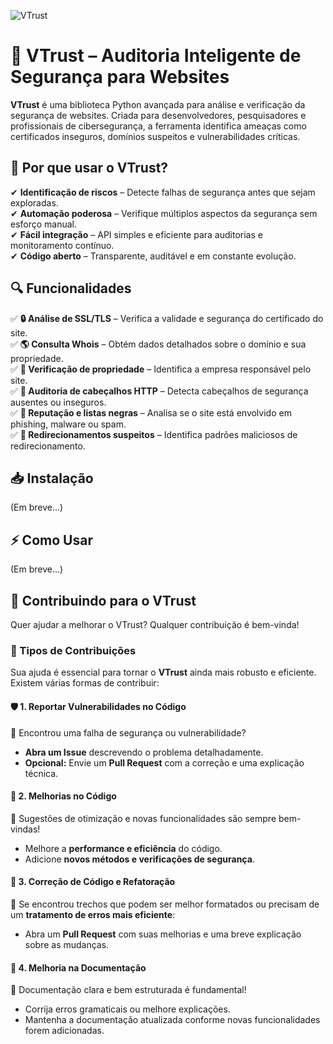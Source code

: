 ![VTrust](https://i.imgur.com/PXraSD4.png)

# 🔐 VTrust – Auditoria Inteligente de Segurança para Websites  

**VTrust** é uma biblioteca Python avançada para análise e verificação da segurança de websites. Criada para desenvolvedores, pesquisadores e profissionais de cibersegurança, a ferramenta identifica ameaças como certificados inseguros, domínios suspeitos e vulnerabilidades críticas.  

## 🚀 Por que usar o VTrust?  

✔ **Identificação de riscos** – Detecte falhas de segurança antes que sejam exploradas.  
✔ **Automação poderosa** – Verifique múltiplos aspectos da segurança sem esforço manual.  
✔ **Fácil integração** – API simples e eficiente para auditorias e monitoramento contínuo.  
✔ **Código aberto** – Transparente, auditável e em constante evolução.  

## 🔍 Funcionalidades  

✅ **🔒 Análise de SSL/TLS** – Verifica a validade e segurança do certificado do site.  
✅ **🌎 Consulta Whois** – Obtém dados detalhados sobre o domínio e sua propriedade.  
✅ **🏢 Verificação de propriedade** – Identifica a empresa responsável pelo site.  
✅ **📑 Auditoria de cabeçalhos HTTP** – Detecta cabeçalhos de segurança ausentes ou inseguros.  
✅ **🛑 Reputação e listas negras** – Analisa se o site está envolvido em phishing, malware ou spam.  
✅ **🔀 Redirecionamentos suspeitos** – Identifica padrões maliciosos de redirecionamento.  

## 📥 Instalação  

(Em breve...)  

## ⚡ Como Usar  

(Em breve...)  

## 🤝 Contribuindo para o VTrust  

Quer ajudar a melhorar o VTrust? Qualquer contribuição é bem-vinda!


### 📌 Tipos de Contribuições  

Sua ajuda é essencial para tornar o **VTrust** ainda mais robusto e eficiente. Existem várias formas de contribuir:  

#### 🛡️ 1. Reportar Vulnerabilidades no Código  
🔹 Encontrou uma falha de segurança ou vulnerabilidade?  
- **Abra um Issue** descrevendo o problema detalhadamente.  
- **Opcional:** Envie um **Pull Request** com a correção e uma explicação técnica.  

#### 🚀 2. Melhorias no Código  
🔹 Sugestões de otimização e novas funcionalidades são sempre bem-vindas!  
- Melhore a **performance e eficiência** do código.  
- Adicione **novos métodos e verificações de segurança**.  

#### 🔧 3. Correção de Código e Refatoração  
🔹 Se encontrou trechos que podem ser melhor formatados ou precisam de um **tratamento de erros mais eficiente**:  
- Abra um **Pull Request** com suas melhorias e uma breve explicação sobre as mudanças.  

#### 📖 4. Melhoria na Documentação  
🔹 Documentação clara e bem estruturada é fundamental!  
- Corrija erros gramaticais ou melhore explicações.  
- Mantenha a documentação atualizada conforme novas funcionalidades forem adicionadas.  


